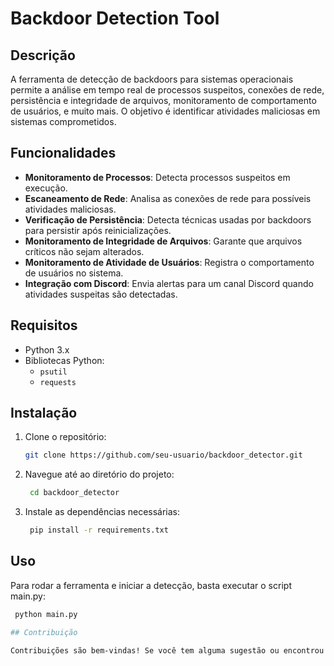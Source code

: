 # Backdoor Detection Tool

## Descrição

A ferramenta de detecção de backdoors para sistemas operacionais permite a análise em tempo real de processos suspeitos, conexões de rede, persistência e integridade de arquivos, monitoramento de comportamento de usuários, e muito mais. O objetivo é identificar atividades maliciosas em sistemas comprometidos.

## Funcionalidades

- **Monitoramento de Processos**: Detecta processos suspeitos em execução.
- **Escaneamento de Rede**: Analisa as conexões de rede para possíveis atividades maliciosas.
- **Verificação de Persistência**: Detecta técnicas usadas por backdoors para persistir após reinicializações.
- **Monitoramento de Integridade de Arquivos**: Garante que arquivos críticos não sejam alterados.
- **Monitoramento de Atividade de Usuários**: Registra o comportamento de usuários no sistema.
- **Integração com Discord**: Envia alertas para um canal Discord quando atividades suspeitas são detectadas.

## Requisitos

- Python 3.x
- Bibliotecas Python:
  - `psutil`
  - `requests`

## Instalação

1. Clone o repositório:
   ```bash
   git clone https://github.com/seu-usuario/backdoor_detector.git

2. Navegue até ao diretório do projeto:
   ```bash
    cd backdoor_detector

3. Instale as dependências necessárias:
   ```bash
    pip install -r requirements.txt

## Uso
Para rodar a ferramenta e iniciar a detecção, basta executar o script main.py:
   ```bash
    python main.py 

## Contribuição

Contribuições são bem-vindas! Se você tem alguma sugestão ou encontrou um erro, sinta-se à vontade para abrir um issue ou fazer um pull request.
